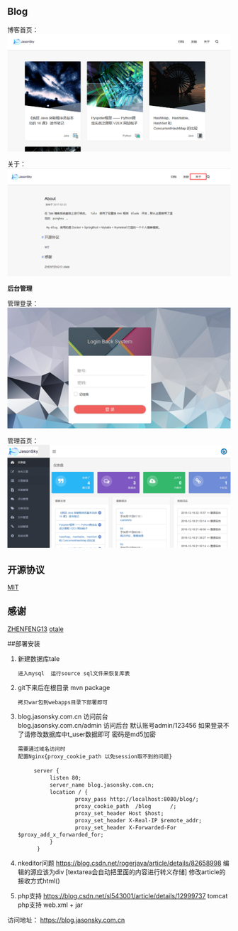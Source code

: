 ## Blog
 博客首页：
 ![](img/1.png)

 关于：
 ![](img/about.png)

 **后台管理**

 管理登录：
 ![](img/login.png)

 管理首页：
 ![](img/main.png)

## 开源协议

[MIT](./LICENSE)

## 感谢

[ZHENFENG13](https://github.com/ZHENFENG13)
[otale](https://github.com/otale)

##部署安装
1. 新建数据库tale

       进入mysql  运行source sql文件来恢复库表

2. git下来后在根目录 mvn package

       拷贝war包到webapps目录下部署即可

3. blog.jasonsky.com.cn 访问前台<br/>
   blog.jasonsky.com.cn/admin 访问后台 默认账号admin/123456  如果登录不了请修改数据库中t_user数据即可 密码是md5加密

       需要通过域名访问时
       配置Nginx{proxy_cookie_path 以免session取不到的问题} 

            server {
                 listen 80;
                 server_name blog.jasonsky.com.cn;
                 location / {
                         proxy_pass http://localhost:8080/blog/;
                         proxy_cookie_path  /blog      /;
                         proxy_set_header Host $host;
                         proxy_set_header X-Real-IP $remote_addr;
                         proxy_set_header X-Forwarded-For $proxy_add_x_forwarded_for;
                 }
             }

4. nkeditor问题
https://blog.csdn.net/rogerjava/article/details/82658998
编辑的源应该为div [textarea会自动把里面的内容进行转义存储]
修改article的接收方式html()

5. php支持
https://blog.csdn.net/sl543001/article/details/12999737  tomcat php支持
web.xml + jar 

访问地址： https://blog.jasonsky.com.cn
